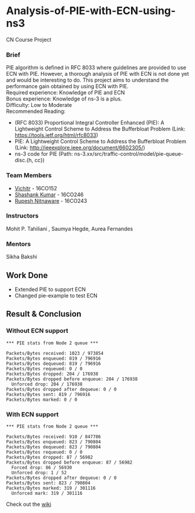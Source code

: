 # Analysis-of-PIE-with-ECN-using-ns3
CN Course Project 

### Brief
PIE algorithm is defined in RFC 8033 where guidelines are provided to use ECN with
PIE. However, a thorough analysis of PIE with ECN is not done yet and would be interesting
to do. This project aims to understand the performance gain obtained by using ECN with PIE.<br>
Required experience: Knowledge of PIE and ECN<br>
Bonus experience: Knowledge of ns-3 is a plus.<br>
Difficulty: Low to Moderate<br>
Recommended Reading:
- (RFC 8033) Proportional Integral Controller Enhanced (PIE): A Lightweight Control
Scheme to Address the Bufferbloat Problem (Link: https://tools.ietf.org/html/rfc8033)
- PIE: A Lightweight Control Scheme to Address the Bufferbloat Problem (Link:
http://ieeexplore.ieee.org/document/6602305/)
- ns-3 code for PIE (Path: ns-3.xx/src/traffic-control/model/pie-queue-disc.{h, cc})

### Team Members
- [Vichitr](https://github.com/vichitr) - 16CO152
- [Shashank Kumar](https://github.com/skumrao) - 16CO246
- [Rupesh Nitnaware](https://github.com/Iamrupesh) - 16CO243

### Instructors
Mohit P. Tahiliani , Saumya Hegde, Aurea Fernandes

### Mentors
Sikha Bakshi

## Work Done
- Extended PIE to support ECN
- Changed pie-example to test ECN

## Result & Conclusion
 
### Without ECN support
```
*** PIE stats from Node 2 queue ***

Packets/Bytes received: 1023 / 973854
Packets/Bytes enqueued: 819 / 796916
Packets/Bytes dequeued: 819 / 796916
Packets/Bytes requeued: 0 / 0
Packets/Bytes dropped: 204 / 176938
Packets/Bytes dropped before enqueue: 204 / 176938
  Unforced drop: 204 / 176938
Packets/Bytes dropped after dequeue: 0 / 0
Packets/Bytes sent: 819 / 796916
Packets/Bytes marked: 0 / 0
```
### With ECN support
```
*** PIE stats from Node 2 queue ***

Packets/Bytes received: 910 / 847786
Packets/Bytes enqueued: 823 / 790804
Packets/Bytes dequeued: 823 / 790804
Packets/Bytes requeued: 0 / 0
Packets/Bytes dropped: 87 / 56982
Packets/Bytes dropped before enqueue: 87 / 56982
  Forced drop: 86 / 56930
  Unforced drop: 1 / 52
Packets/Bytes dropped after dequeue: 0 / 0
Packets/Bytes sent: 823 / 790804
Packets/Bytes marked: 319 / 301116
  Unforced mark: 319 / 301116
```
    
Check out the [wiki](https://github.com/vichitr/Analysis-of-PIE-with-ECN-using-ns3/wiki)

